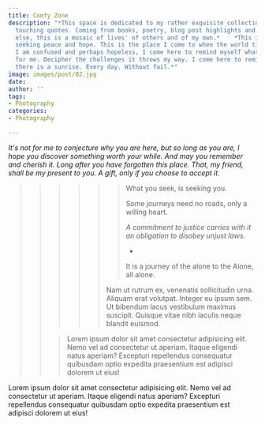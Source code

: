 ```yaml
---
title: Comfy Zone
description: "*This space is dedicated to my rather exquisite collection of earnestly
  touching quotes. Coming from books, poetry, blog post highlights and everywhere
  else, this is a mosaic of lives' of others and of my own.*    *This is where I come
  seeking peace and hope. This is the place I come to when the world tires me. When
  I am confused and perhaps hopeless, I come here to remind myself what life means
  for me. Decipher the challenges it throws my way. I come here to remind myself why
  there is a sunrise. Every day. Without fail.*"
image: images/post/02.jpg
date: 
author: ''
tags:
- Photography
categories:
- Photography

---
```

_It's not for me to conjecture why you are here, but so long as you are, I hope you discover something worth your while. And may you remember and cherish it. Long after you have forgotten this place. That, my friend, shall be my present to you. A gift, only if you choose to accept it._

> > > > > > What you seek, is seeking you.
> > > > > >
> > > > > > Some journeys need no roads, only a willing heart.
> > > > > >
> > > > > > _A commitment to justice carries with it an obligation to disobey unjust laws._
> > > > > >
> > > > > > * 
> > > > > >
> > > > > > It is a journey of the alone to the Alone, all alone.
> > > > >
> > > > > Nam ut rutrum ex, venenatis sollicitudin urna. Aliquam erat volutpat. Integer eu ipsum sem. Ut bibendum lacus vestibulum maximus suscipit. Quisque vitae nibh iaculis neque blandit euismod.
> >
> > > Lorem ipsum dolor sit amet consectetur adipisicing elit. Nemo vel ad consectetur ut aperiam. Itaque eligendi natus aperiam? Excepturi repellendus consequatur quibusdam optio expedita praesentium est adipisci dolorem ut eius!

Lorem ipsum dolor sit amet consectetur adipisicing elit. Nemo vel ad consectetur ut aperiam. Itaque eligendi natus aperiam? Excepturi repellendus consequatur quibusdam optio expedita praesentium est adipisci dolorem ut eius!